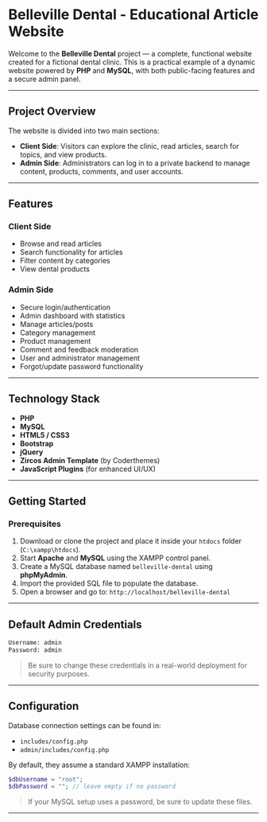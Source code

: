 # Belleville Dental - Educational Article Website

Welcome to the **Belleville Dental** project — a complete, functional website created for a fictional dental clinic. This is a practical example of a dynamic website powered by **PHP** and **MySQL**, with both public-facing features and a secure admin panel.

---

## Project Overview

The website is divided into two main sections:

* **Client Side**: Visitors can explore the clinic, read articles, search for topics, and view products.
* **Admin Side**: Administrators can log in to a private backend to manage content, products, comments, and user accounts.

---

## Features

### Client Side

* Browse and read articles
* Search functionality for articles
* Filter content by categories
* View dental products

### Admin Side

* Secure login/authentication
* Admin dashboard with statistics
* Manage articles/posts
* Category management
* Product management
* Comment and feedback moderation
* User and administrator management
* Forgot/update password functionality

---

## Technology Stack

* **PHP**
* **MySQL**
* **HTML5 / CSS3**
* **Bootstrap**
* **jQuery**
* **Zircos Admin Template** (by Coderthemes)
* **JavaScript Plugins** (for enhanced UI/UX)

---

## Getting Started

### Prerequisites

1. Download or clone the project and place it inside your `htdocs` folder (`C:\xampp\htdocs`).
2. Start **Apache** and **MySQL** using the XAMPP control panel.
3. Create a MySQL database named `belleville-dental` using **phpMyAdmin**.
4. Import the provided SQL file to populate the database.
5. Open a browser and go to:
   `http://localhost/belleville-dental`

---

## Default Admin Credentials

```bash
Username: admin
Password: admin
```

> Be sure to change these credentials in a real-world deployment for security purposes.

---

## Configuration

Database connection settings can be found in:

* `includes/config.php`
* `admin/includes/config.php`

By default, they assume a standard XAMPP installation:

```php
$dbUsername = "root";
$dbPassword = ""; // leave empty if no password
```

> If your MySQL setup uses a password, be sure to update these files.

---